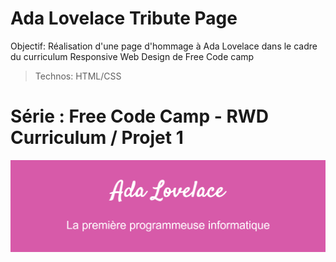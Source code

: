 # Ada Lovelace Tribute Page

Objectif: Réalisation d'une page d'hommage à Ada Lovelace dans le cadre du curriculum Responsive Web Design de Free Code camp

> Technos: HTML/CSS



# Série : Free Code Camp - RWD Curriculum / Projet 1

![Design preview for the coding challenge](./src/preview.png)

